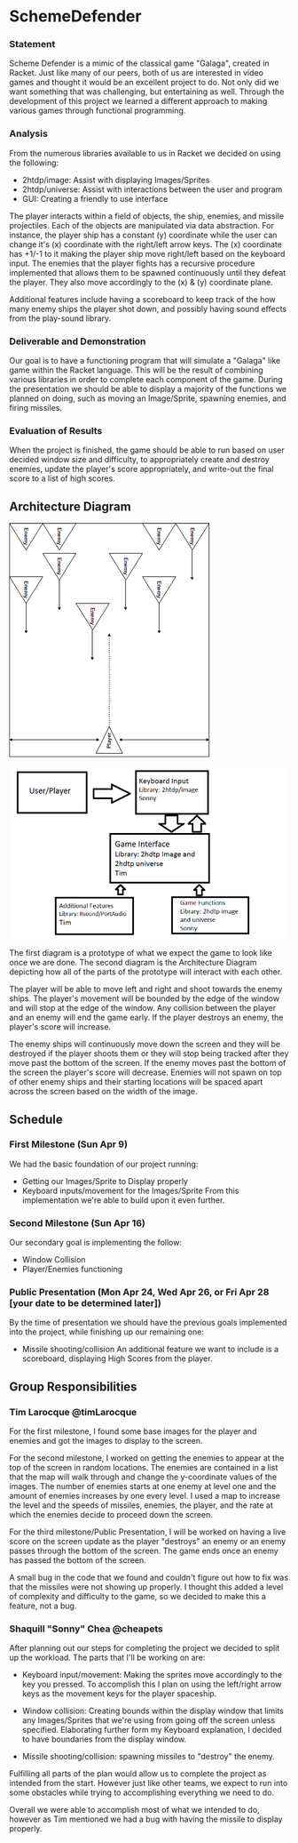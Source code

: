 # SchemeDefender

### Statement
Scheme Defender is a mimic of the classical game "Galaga", created in Racket.
Just like many of our peers, both of us are interested in video games and thought
it would be an excellent project to do. Not only did we want something that was
challenging, but entertaining as well. Through the development of this project
we learned a different approach to making various games through functional
programming.

### Analysis
From the numerous libraries available to us in Racket we decided on using the following:
- 2htdp/image: Assist with displaying Images/Sprites
- 2htdp/universe: Assist with interactions between the user and program
- GUI: Creating a friendly to use interface

The player interacts within a field of objects, the ship, enemies, and
missile projectiles. Each of the objects are manipulated via data abstraction.
For instance, the player ship has a constant (y) coordinate while the user
can change it's (x) coordinate with the right/left arrow keys. The (x) coordinate
has +1/-1 to it making the player ship move right/left based on the keyboard
input. The enemies that the player fights has a recursive procedure
implemented that allows them to be spawned continuously until they defeat the
player. They also move accordingly to the (x) & (y) coordinate plane.

Additional features include having a scoreboard to keep track of the how many
enemy ships the player shot down, and possibly having sound effects from the
play-sound library.

### Deliverable and Demonstration
Our goal is to have a functioning program that will simulate a "Galaga" like
game within the Racket language. This will be the result of combining various
libraries in order to complete each component of the game. During the presentation
we should be able to display a majority of the functions we planned on doing,
such as moving an Image/Sprite, spawning enemies, and firing missiles.

### Evaluation of Results
When the project is finished, the game should be able to run based on user decided
window size and difficulty, to appropriately create and destroy enemies, update
the player's score appropriately, and write-out the final score to a list of high scores.

## Architecture Diagram
![prototype](/prototype.png?raw=true "prototype")

![architectureDiagram](/architectureDiagram.png?raw=true "architectureDiagram")

The first diagram is a prototype of what we expect the game to look like once we
are done. The second diagram is the Architecture Diagram depicting how all of the
parts of the prototype will interact with each other.

The player will be able to move left and right and shoot towards the enemy ships.
The player's movement will be bounded by the edge of the window and will stop at
the edge of the window. Any collision between the player and an enemy will end
the game early. If the player destroys an enemy, the player's score will increase.

The enemy ships will continuously move down the screen and they will be destroyed if
the player shoots them or they will stop being tracked after they move past the
bottom of the screen. If the enemy moves past the bottom of the screen the player's
score will decrease. Enemies will not spawn on top of other enemy ships and their
starting locations will be spaced apart across the screen based on the width of
the image.

## Schedule

### First Milestone (Sun Apr 9)
We had the basic foundation of our project running:
- Getting our Images/Sprite to Display properly
- Keyboard inputs/movement for the Images/Sprite
From this implementation we're able to build upon it even further.

### Second Milestone (Sun Apr 16)
Our secondary goal is implementing the follow:
- Window Collision
- Player/Enemies functioning

### Public Presentation (Mon Apr 24, Wed Apr 26, or Fri Apr 28 [your date to be determined later])
By the time of presentation we should have the previous goals implemented into
the project, while finishing up our remaining one:
- Missile shooting/collision
An additional feature we want to include is a scoreboard, displaying High Scores
from the player.

## Group Responsibilities

### Tim Larocque @timLarocque
For the first milestone, I found some base images for the player and
enemies and got the images to display to the screen.

For the second milestone, I worked on getting the enemies to appear at
the top of the screen in random locations. The enemies are contained in a list that
the map will walk through and change the y-coordinate values of the images. The
number of enemies starts at one enemy at level one and the amount of enemies
increases by one every level. I used a map to increase the level and the speeds
of missiles, enemies, the player, and the rate at which the enemies decide to
proceed down the screen.

For the third milestone/Public Presentation, I will be worked on having a live
score on the screen update as the player "destroys" an enemy or an enemy passes
through the bottom of the screen. The game ends once an enemy has passed the
bottom of the screen.

A small bug in the code that we found and couldn't figure out how to fix was
that the missiles were not showing up properly. I thought this added a level
of complexity and difficulty to the game, so we decided to make this a feature,
not a bug.

### Shaquill "Sonny" Chea @cheapets
After planning out our steps for completing the project we decided to split up
the workload. The parts that I'll be working on are:

- Keyboard input/movement: Making the sprites move accordingly to the key you
  pressed. To accomplish this I plan on using the left/right arrow keys as the
  movement keys for the player spaceship.

- Window collision: Creating bounds within the display window that limits any
  Images/Sprites that we're using from going off the screen unless specified.
  Elaborating further form my Keyboard explanation, I decided to have boundaries from the display window.

- Missile shooting/collision: spawning missiles to "destroy" the enemy.

Fulfilling all parts of the plan would allow us to complete the project as
intended from the start. However just like other teams, we expect to run into
some obstacles while trying to accomplishing everything we need to do.

Overall we were able to accomplish most of what we intended to do, however as Tim mentioned we had a bug with
having the missile to display properly. 
